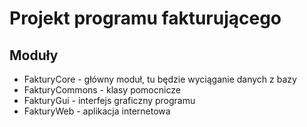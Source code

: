 # Projekt programu fakturującego

## Moduły

* FakturyCore - główny moduł, tu będzie wyciąganie danych z bazy
* FakturyCommons - klasy pomocnicze
* FakturyGui - interfejs graficzny programu
* FakturyWeb - aplikacja internetowa
